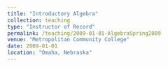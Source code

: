 ```yaml
---
title: "Introductory Algebra"
collection: teaching
type: "Instructor of Record"
permalink: /teaching/2009-01-01-AlgebraSpring2009
venue: "Metropolitan Community College"
date: 2009-01-01
location: "Omaha, Nebraska"
---
```

